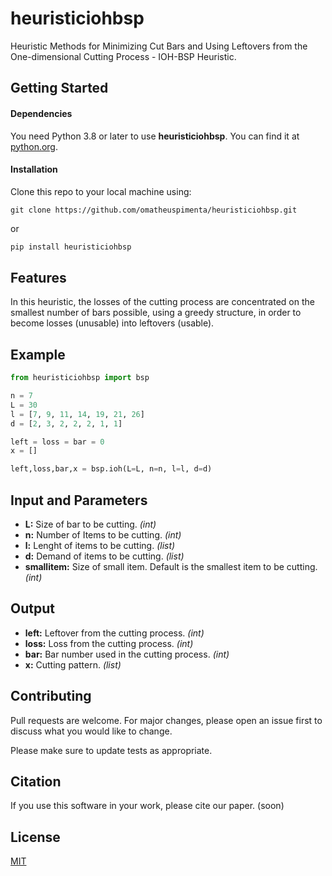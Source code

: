 # heuristiciohbsp
Heuristic Methods for Minimizing Cut Bars and Using Leftovers from the One-dimensional Cutting Process - IOH-BSP Heuristic.

## Getting Started
#### Dependencies
You need Python 3.8 or later to use **heuristiciohbsp**. You can find it at [python.org](https://www.python.org/).

#### Installation
Clone this repo to your local machine using:
```
git clone https://github.com/omatheuspimenta/heuristiciohbsp.git
```
or
```p
pip install heuristiciohbsp
```

## Features
In this heuristic, the losses of the cutting process are concentrated on the smallest number of bars possible, using a greedy structure, in order to become losses (unusable) into leftovers (usable). 

## Example
```python
from heuristiciohbsp import bsp

n = 7
L = 30
l = [7, 9, 11, 14, 19, 21, 26]
d = [2, 3, 2, 2, 2, 1, 1]

left = loss = bar = 0
x = []

left,loss,bar,x = bsp.ioh(L=L, n=n, l=l, d=d)
```
## Input and Parameters
* **L:** Size of bar to be cutting. _(int)_
* **n:** Number of Items to be cutting. _(int)_
* **l:** Lenght of items to be cutting. _(list)_
* **d:** Demand of items to be cutting. _(list)_
* **smallitem:** Size of small item. Default is the smallest item to be cutting. _(int)_

## Output 
* **left:** Leftover from the cutting process. _(int)_
* **loss:** Loss from the cutting process. _(int)_
* **bar:** Bar number used in the cutting process. _(int)_
* **x:** Cutting pattern. _(list)_

## Contributing
Pull requests are welcome. For major changes, please open an issue first to discuss what you would like to change.

Please make sure to update tests as appropriate.

## Citation
If you use this software in your work, please cite our paper. (soon)

## License
[MIT](https://choosealicense.com/licenses/mit/)
